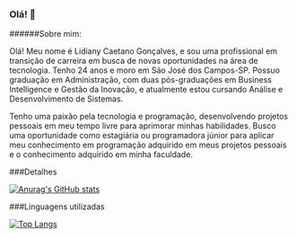 ### Olá! 👋

######Sobre mim:

Olá! Meu nome é Lidiany Caetano Gonçalves, e sou uma profissional em transição de carreira em busca de novas oportunidades na área de tecnologia. Tenho 24 anos e moro em São José dos Campos-SP. Possuo graduação em Administração, com duas pós-graduações em Business Intelligence e Gestão da Inovação, e atualmente estou cursando Análise e Desenvolvimento de Sistemas.

Tenho uma paixão pela tecnologia e programação, desenvolvendo projetos pessoais em meu tempo livre para aprimorar minhas habilidades. Busco uma oportunidade como estagiária ou programadora júnior para aplicar meu conhecimento em programação adquirido em meus projetos pessoais e o conhecimento adquirido em minha faculdade.

###Detalhes

[![Anurag's GitHub stats](https://github-readme-stats.vercel.app/api?username=lidianycg&show_icons=true&theme=cobalt)](https://github.com/anuraghazra/github-readme-stats)

###Linguagens utilizadas

[![Top Langs](https://github-readme-stats.vercel.app/api/top-langs/?username=lidianycg)](https://github.com/anuraghazra/github-readme-stats)
